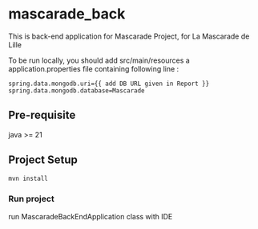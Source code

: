 # mascarade_back

This is back-end application for Mascarade Project, for La Mascarade de Lille

To be run locally, you should add src/main/resources a application.properties file containing following line :
```
spring.data.mongodb.uri={{ add DB URL given in Report }}
spring.data.mongodb.database=Mascarade
```

## Pre-requisite

java >= 21

## Project Setup

```sh
mvn install
```

### Run project

run MascaradeBackEndApplication class with IDE
